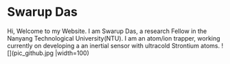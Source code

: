 # Swarup Das


Hi, Welcome to my Website. I am Swarup Das, a research Fellow in the Nanyang Technological University(NTU). I am an atom/ion trapper, working currently on developing a 
an inertial sensor with ultracold Strontium atoms.
![](pic_github.jpg |width=100)
